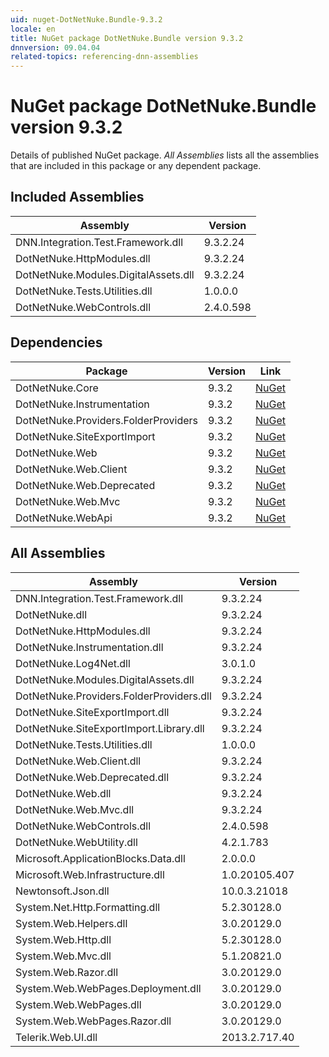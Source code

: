 ```yaml
---
uid: nuget-DotNetNuke.Bundle-9.3.2
locale: en
title: NuGet package DotNetNuke.Bundle version 9.3.2
dnnversion: 09.04.04
related-topics: referencing-dnn-assemblies
---
```


# NuGet package DotNetNuke.Bundle version 9.3.2
Details of published NuGet package.
*All Assemblies* lists all the assemblies that are included in this package or any dependent package.

## Included Assemblies

|Assembly|Version|
|---|---|
|DNN.Integration.Test.Framework.dll|9.3.2.24|
|DotNetNuke.HttpModules.dll|9.3.2.24|
|DotNetNuke.Modules.DigitalAssets.dll|9.3.2.24|
|DotNetNuke.Tests.Utilities.dll|1.0.0.0|
|DotNetNuke.WebControls.dll|2.4.0.598|

## Dependencies

|Package|Version|Link|
|---|---|---|
|DotNetNuke.Core|9.3.2|[NuGet](https://www.nuget.org/packages/DotNetNuke.Core/9.3.2)|
|DotNetNuke.Instrumentation|9.3.2|[NuGet](https://www.nuget.org/packages/DotNetNuke.Instrumentation/9.3.2)|
|DotNetNuke.Providers.FolderProviders|9.3.2|[NuGet](https://www.nuget.org/packages/DotNetNuke.Providers.FolderProviders/9.3.2)|
|DotNetNuke.SiteExportImport|9.3.2|[NuGet](https://www.nuget.org/packages/DotNetNuke.SiteExportImport/9.3.2)|
|DotNetNuke.Web|9.3.2|[NuGet](https://www.nuget.org/packages/DotNetNuke.Web/9.3.2)|
|DotNetNuke.Web.Client|9.3.2|[NuGet](https://www.nuget.org/packages/DotNetNuke.Web.Client/9.3.2)|
|DotNetNuke.Web.Deprecated|9.3.2|[NuGet](https://www.nuget.org/packages/DotNetNuke.Web.Deprecated/9.3.2)|
|DotNetNuke.Web.Mvc|9.3.2|[NuGet](https://www.nuget.org/packages/DotNetNuke.Web.Mvc/9.3.2)|
|DotNetNuke.WebApi|9.3.2|[NuGet](https://www.nuget.org/packages/DotNetNuke.WebApi/9.3.2)|

## All Assemblies

|Assembly|Version|
|---|---|
|DNN.Integration.Test.Framework.dll|9.3.2.24|
|DotNetNuke.dll|9.3.2.24|
|DotNetNuke.HttpModules.dll|9.3.2.24|
|DotNetNuke.Instrumentation.dll|9.3.2.24|
|DotNetNuke.Log4Net.dll|3.0.1.0|
|DotNetNuke.Modules.DigitalAssets.dll|9.3.2.24|
|DotNetNuke.Providers.FolderProviders.dll|9.3.2.24|
|DotNetNuke.SiteExportImport.dll|9.3.2.24|
|DotNetNuke.SiteExportImport.Library.dll|9.3.2.24|
|DotNetNuke.Tests.Utilities.dll|1.0.0.0|
|DotNetNuke.Web.Client.dll|9.3.2.24|
|DotNetNuke.Web.Deprecated.dll|9.3.2.24|
|DotNetNuke.Web.dll|9.3.2.24|
|DotNetNuke.Web.Mvc.dll|9.3.2.24|
|DotNetNuke.WebControls.dll|2.4.0.598|
|DotNetNuke.WebUtility.dll|4.2.1.783|
|Microsoft.ApplicationBlocks.Data.dll|2.0.0.0|
|Microsoft.Web.Infrastructure.dll|1.0.20105.407|
|Newtonsoft.Json.dll|10.0.3.21018|
|System.Net.Http.Formatting.dll|5.2.30128.0|
|System.Web.Helpers.dll|3.0.20129.0|
|System.Web.Http.dll|5.2.30128.0|
|System.Web.Mvc.dll|5.1.20821.0|
|System.Web.Razor.dll|3.0.20129.0|
|System.Web.WebPages.Deployment.dll|3.0.20129.0|
|System.Web.WebPages.dll|3.0.20129.0|
|System.Web.WebPages.Razor.dll|3.0.20129.0|
|Telerik.Web.UI.dll|2013.2.717.40|

